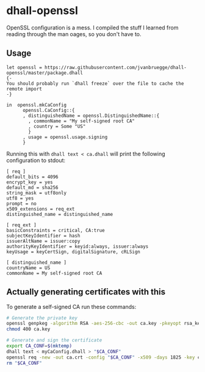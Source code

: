 # dhall-openssl

OpenSSL configuration is a mess. I compiled the stuff I learned from reading through the man oages, so you don't have to.

## Usage

```dhall
let openssl = https://raw.githubusercontent.com/jvanbruegge/dhall-openssl/master/package.dhall
{-
You should probably run `dhall freeze` over the file to cache the remote import
-}

in  openssl.mkCaConfig
      openssl.CaConfig::{
      , distinguishedName = openssl.DistinguishedName::{
        , commonName = "My self-signed root CA"
        , country = Some "US"
        }
      , usage = openssl.usage.signing
      }
```

Running this with `dhall text < ca.dhall` will print the following configuration to stdout:
```
[ req ]
default_bits = 4096
encrypt_key = yes
default_md = sha256
string_mask = utf8only
utf8 = yes
prompt = no
x509_extensions = req_ext
distinguished_name = distinguished_name

[ req_ext ]
basicConstraints = critical, CA:true
subjectKeyIdentifier = hash
issuerAltName = issuer:copy
authorityKeyIdentifier = keyid:always, issuer:always
keyUsage = keyCertSign, digitalSignature, cRLSign

[ distinguished_name ]
countryName = US
commonName = My self-signed root CA
```

## Actually generating certificates with this

To generate a self-signed CA run these commands:
```bash
# Generate the private key
openssl genpkeg -algorithm RSA -aes-256-cbc -out ca.key -pkeyopt rsa_keygen_bits:4096
chmod 400 ca.key

# Generate and sign the certificate
export CA_CONF=$(mktemp)
dhall text < myCaConfig.dhall > "$CA_CONF"
openssl req -new -out ca.crt -config "$CA_CONF" -x509 -days 1825 -key ca.key
rm "$CA_CONF"
```
